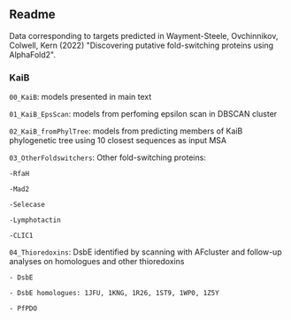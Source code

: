 ## Readme

Data corresponding to targets predicted in Wayment-Steele, Ovchinnikov, Colwell, Kern (2022) "Discovering putative fold-switching proteins using AlphaFold2".


### KaiB

`00_KaiB`: models presented in main text

`01_KaiB_EpsScan`: models from perfoming epsilon scan in DBSCAN cluster

`02_KaiB_fromPhylTree`: models from predicting members of KaiB phylogenetic tree using 10 closest sequences as input MSA

`03_OtherFoldswitchers`: Other fold-switching proteins:

	-RfaH

	-Mad2

	-Selecase

	-Lymphotactin

	-CLIC1

`04_Thioredoxins`: DsbE identified by scanning with AFcluster and follow-up analyses on homologues and other thioredoxins

	- DsbE

	- DsbE homologues: 1JFU, 1KNG, 1R26, 1ST9, 1WP0, 1Z5Y
	
	- PfPDO